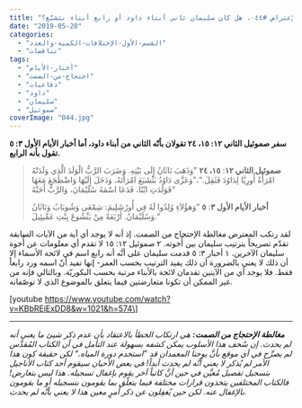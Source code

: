 ```yaml
---
title: "الإعتراض #٠٤٤، هل كان سليمان ثاني أبناء داود أو رابع أبناء بثشبَّع؟"
date: "2019-05-20"
categories: 
  - "القسم-الأول-الإختلافات-الكمية-والعدد"
  - "تناقضات"
tags: 
  - "أخبار-الأيام"
  - "احتجاج-من-الصمت"
  - "دفاعيات"
  - "داود"
  - "سليمان"
  - "صموئيل"
coverImage: "044.jpg"
---
```


**سفر صموئيل الثاني ١٢: ١٥، ٢٤ تقولان بأنّه الثاني من أبناء داود، أما أخبار الأيام الأول ٣: ٥ تقول بأنه الرابع.**

> **صموئيل الثاني ١٢**: **١٥، ٢٤** ”وَذَهَبَ نَاثَانُ إِلَى بَيْتِهِ. وَضَرَبَ الرَّبُّ الْوَلَدَ الَّذِي وَلَدَتْهُ امْرَأَةُ أُورِيَّا لِدَاوُدَ فَثَقِلَ.“،”وَعَزَّى دَاوُدُ بَثْشَبَعَ امْرَأَتَهُ، وَدَخَلَ إِلَيْهَا وَاضْطَجَعَ مَعَهَا فَوَلَدَتِ ابْنًا، فَدَعَا اسْمَهُ سُلَيْمَانَ، وَالرَّبُّ أَحَبَّهُ“
> 
> **أخبار الأيام الأول ٣**: **٥** ”وَهؤُلاَءِ وُلِدُوا لَهُ فِي أُورُشَلِيمَ: شِمْعَى وَشُوبَابُ وَنَاثَانُ وَسُلَيْمَانُ. أَرْبَعَةٌ مِنْ بَثْشُوعَ بِنْتِ عَمِّيئِيلَ.“

لقد رتكب المعترض مغالطة الإحتجاج من الصمت. إذ أنه لا يوجد أي آية من الآيات السابقة تقدّم تصريحاً بترتيب سليمان بين أُخوته. ٢ صموئيل ١٢: ١٥ لا تقدم أي معلومات عن أُخوة سليمان الآخرين. ١ أخبار ٣: ٥ قدمت سليمان على أنَّه أنه رابع اسم في لائحة الأسماء إلا أن ذلك لا يعني بالضرورة أن ذلك يفيد الترتيب بحسب العمر- إنها تفيد أنّ اسمه ورد رابعاً فقط. فلا يوجد أي من الآيتين تقدمان لائحة بالأبناء مرتبة بحسب البكوريّة. وبالتالي فإنه من غير الممكن أن تكونا متعارضتين فيما يتعلق بالموضوع الذي لا توصّفانه.

\[youtube https://www.youtube.com/watch?v=KBbREiExDD8&w=1021&h=574\]

* * *

_**مغالطة الإحتجاج من الصمت:** هي ارتكاب الخطأ بالاعتقاد بأن عدم ذكر شيئ ما يعني أنه لم يحدث. إن سٌخف هذا الأسلوب يمكن كشفه بسهولة عند التأمل في أن الكتاب المُقدَّس لم يصرِّح في أي موقع بأنَّ يوحنا المعمدان قد ”استخدم دورة المياه.“ لكن حقيقة كون هذا الأمر لم يُذكر لا يعني أنَّه لم يحدث أبداً! في بعض الأحيان سيقوم أحد كتاب الأناجيل بتسجيل تفصيل مُعيَّن في حين أنَّ كاتباً آخر يقوم بإغفال تسجيله. هذا ليس بتعارض! فالكتاب المختلفين يتخذون قرارات مختلفة فيما يتعلّق بما يقومون بتسجيله أو ما يقومون بالإغفال عنه. لكن حين يُغفِلون عن ذكر أمرٍ معين هذا لا يعني بأنَّه لم يحدث._
